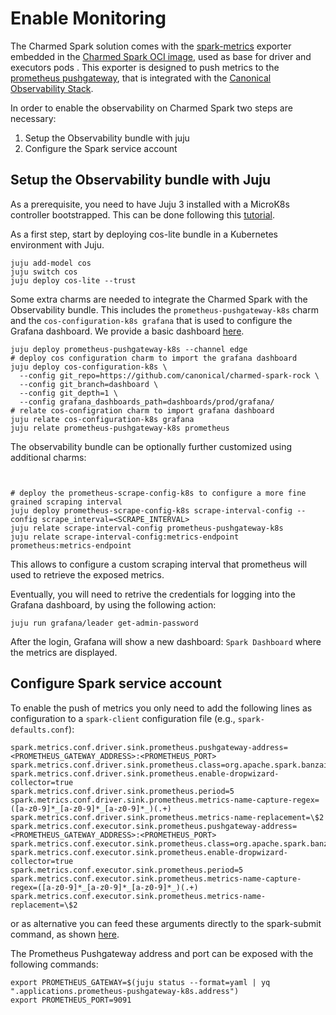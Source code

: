 # Enable Monitoring

The Charmed Spark solution comes with the [spark-metrics](https://github.com/banzaicloud/spark-metrics) exporter embedded in the [Charmed Spark OCI image](https://github.com/canonical/charmed-spark-rock), used as base for driver and executors pods .
This exporter is designed to push metrics to the [prometheus pushgateway](https://github.com/prometheus/pushgateway), that is integrated with the [Canonical Observability Stack](https://charmhub.io/topics/canonical-observability-stack). 


In order to enable the observability on Charmed Spark two steps are necessary:

1. Setup the Observability bundle with juju
2. Configure the Spark service account


## Setup the Observability bundle with Juju

As a prerequisite, you need to have Juju 3 installed with a MicroK8s controller bootstrapped. This can be done following this [tutorial](https://charmhub.io/topics/canonical-observability-stack/tutorials/install-microk8s).


As a first step, start by deploying cos-lite bundle in a Kubernetes environment with Juju.

```shell
juju add-model cos
juju switch cos
juju deploy cos-lite --trust
```
Some extra charms are needed to integrate the Charmed Spark with the Observability bundle. This includes the `prometheus-pushgateway-k8s` charm and the `cos-configuration-k8s grafana` that is used to configure the Grafana dashboard. We provide a basic dashboard [here](https://github.com/canonical/charmed-spark-rock/blob/dashboard/dashboards/prod/grafana/spark_dashboard.json).

```shell
juju deploy prometheus-pushgateway-k8s --channel edge
# deploy cos configuration charm to import the grafana dashboard
juju deploy cos-configuration-k8s \
  --config git_repo=https://github.com/canonical/charmed-spark-rock \
  --config git_branch=dashboard \
  --config git_depth=1 \
  --config grafana_dashboards_path=dashboards/prod/grafana/
# relate cos-configration charm to import grafana dashboard
juju relate cos-configuration-k8s grafana
juju relate prometheus-pushgateway-k8s prometheus

```

The observability bundle can be optionally further customized using additional charms:
```shell


# deploy the prometheus-scrape-config-k8s to configure a more fine grained scraping interval 
juju deploy prometheus-scrape-config-k8s scrape-interval-config --config scrape_interval=<SCRAPE_INTERVAL>
juju relate scrape-interval-config prometheus-pushgateway-k8s
juju relate scrape-interval-config:metrics-endpoint prometheus:metrics-endpoint

```

This allows to configure a custom scraping interval that prometheus will used to retrieve the exposed metrics.


Eventually, you will need to retrive the credentials for logging into the Grafana dashboard, by using the following action:
``` shell
juju run grafana/leader get-admin-password
```

After the login, Grafana will show a new dashboard: `Spark Dashboard` where the metrics are displayed.

## Configure Spark service account


To enable the push of metrics you only need to add the following lines as configuration to a `spark-client` configuration file (e.g., `spark-defaults.conf`): 

```shell
spark.metrics.conf.driver.sink.prometheus.pushgateway-address=<PROMETHEUS_GATEWAY_ADDRESS>:<PROMETHEUS_PORT>
spark.metrics.conf.driver.sink.prometheus.class=org.apache.spark.banzaicloud.metrics.sink.PrometheusSink
spark.metrics.conf.driver.sink.prometheus.enable-dropwizard-collector=true
spark.metrics.conf.driver.sink.prometheus.period=5
spark.metrics.conf.driver.sink.prometheus.metrics-name-capture-regex=([a-z0-9]*_[a-z0-9]*_[a-z0-9]*_)(.+)
spark.metrics.conf.driver.sink.prometheus.metrics-name-replacement=\$2
spark.metrics.conf.executor.sink.prometheus.pushgateway-address=<PROMETHEUS_GATEWAY_ADDRESS>:<PROMETHEUS_PORT>
spark.metrics.conf.executor.sink.prometheus.class=org.apache.spark.banzaicloud.metrics.sink.PrometheusSink
spark.metrics.conf.executor.sink.prometheus.enable-dropwizard-collector=true
spark.metrics.conf.executor.sink.prometheus.period=5
spark.metrics.conf.executor.sink.prometheus.metrics-name-capture-regex=([a-z0-9]*_[a-z0-9]*_[a-z0-9]*_)(.+)
spark.metrics.conf.executor.sink.prometheus.metrics-name-replacement=\$2
```

or as alternative you can feed these arguments directly to the spark-submit command, as shown [here](https://discourse.charmhub.io/t/spark-client-snap-tutorial-spark-submit/8953).

The Prometheus Pushgateway address and port can be exposed with the following commands: 

```shell
export PROMETHEUS_GATEWAY=$(juju status --format=yaml | yq ".applications.prometheus-pushgateway-k8s.address") 
export PROMETHEUS_PORT=9091
```
